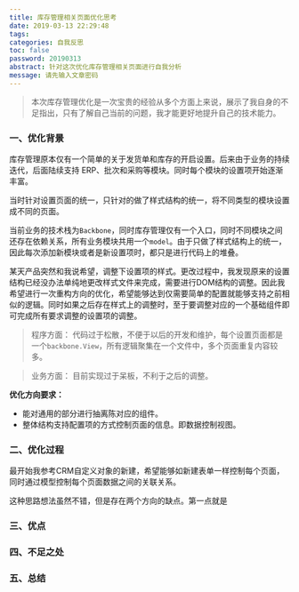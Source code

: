 ```yaml
---
title: 库存管理相关页面优化思考
date: 2019-03-13 22:29:48
tags:
categories: 自我反思
toc: false
password: 20190313
abstract: 针对这次优化库存管理相关页面进行自我分析
message: 请先输入文章密码
---
```


> 本次库存管理优化是一次宝贵的经验从多个方面上来说，展示了我自身的不足指出，只有了解自己当前的问题，我才能更好地提升自己的技术能力。

### 一、优化背景

库存管理原本仅有一个简单的关于发货单和库存的开启设置。后来由于业务的持续迭代，后面陆续支持 ERP、批次和采购等模块。同时每个模块的设置项开始逐渐丰富。

当时针对设置页面的统一，只针对的做了样式结构的统一，将不同类型的模块设置成不同的页面。

当前业务的技术栈为`Backbone`，同时库存管理仅有一个入口，同时不同模块之间还存在依赖关系，所有业务模块共用一个`model`。由于只做了样式结构上的统一，因此每次添加新模块或者是新设置项时，都只是进行代码上的堆叠。

某天产品突然和我说希望，调整下设置项的样式。更改过程中，我发现原来的设置结构已经没办法单纯地更改样式文件来完成，需要进行DOM结构的调整。因此我希望进行一次重构方向的优化，希望能够达到仅需要简单的配置就能够支持之前相似的逻辑。同时如果之后存在样式上的调整时，至于要调整对应的一个基础组件即可完成所有要求调整的设置项的调整。

> 程序方面：
> 代码过于松散，不便于以后的开发和维护，每个设置页面都是一个`backbone.View`，所有逻辑聚集在一个文件中，多个页面重复内容较多。

> 业务方面：
> 目前实现过于呆板，不利于之后的调整。

**优化方向要求：**

- 能对通用的部分进行抽离陈对应的组件。
- 整体结构支持配置项的方式控制页面的信息。即数据控制视图。

### 二、优化过程

最开始我参考CRM自定义对象的新建，希望能够如新建表单一样控制每个页面，同时通过模型控制每个页面数据之间的关联关系。

这种思路想法虽然不错，但是存在两个方向的缺点。第一点就是

### 三、优点

### 四、不足之处

### 五、总结
